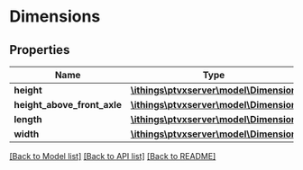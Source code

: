 # Dimensions

## Properties
Name | Type | Description | Notes
------------ | ------------- | ------------- | -------------
**height** | [**\ithings\ptvxserver\model\Dimension**](Dimension.md) |  | [optional] 
**height_above_front_axle** | [**\ithings\ptvxserver\model\Dimension**](Dimension.md) |  | [optional] 
**length** | [**\ithings\ptvxserver\model\Dimension**](Dimension.md) |  | [optional] 
**width** | [**\ithings\ptvxserver\model\Dimension**](Dimension.md) |  | [optional] 

[[Back to Model list]](../../README.md#documentation-for-models) [[Back to API list]](../../README.md#documentation-for-api-endpoints) [[Back to README]](../../README.md)


